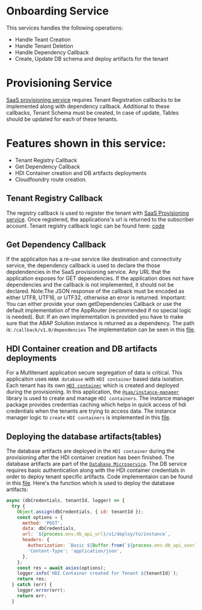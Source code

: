 # Onboarding Service
This services handles the following operations: 
- Handle Teant Creation
- Handle Tenant Deletion
- Handle Dependency Callback
- Create, Update DB schema and deploy artifacts for the tenant

# Provisioning Service
[SaaS provisioning service](https://help.sap.com/docs/BTP/65de2977205c403bbc107264b8eccf4b/8be9a3a51232402082480914e020b2d3.html) requires Tenant Registration callbacks to be implemented along with dependency callback.
Additional to these callbacks, Tenant Schema must be created, In case of update, Tables should be updated for each of these tenants.

# Features shown in this service: 
- Tenant Registry Callback 
- Get Dependency Callback 
- HDI Container creation and DB artifacts deployments
- Cloudfoundry route creation. 


## Tenant Registry Callback
The registry callback is used to register the tenant with [SaaS Provisioning service](https://help.sap.com/docs/BTP/65de2977205c403bbc107264b8eccf4b/8be9a3a51232402082480914e020b2d3.html). 
Once registered, the applications's url is returned to the subscriber account. 
Tenant registry callback logic can be found here: [code](./routes/saasRoute.js#L20-L105)

## Get Dependency Callback
If the applicaiton has a re-use service like destination and connectivity service, the dependency callback is used to declare the those depdendencies in the SaaS provisioning service.
Any URL that the application exposes for GET dependencies. If the application does not have dependencies and the callback is not implemented, it should not be declared. Note:The JSON response of the callback must be encoded as either UTF8, UTF16, or UTF32, otherwise an error is returned. Important: You can either provide your own getDependencies Callback or use the default implementation of the AppRouter (recommended if no special logic is needed). But: If an own implementation is provided you have to make sure that the ABAP Solution instance is returned as a dependency.
The path is: `/callback/v1.0/dependencies`
The implementation can be seen in this [file](./routes/dependencyRouter.js#L13-L31).

## HDI Container creation and DB artifacts deployments
For a Multitenant application secure segregation of data is critical. This applicaiton uses `HANA database` with `HDI container` based data isolation. 
Each tenant has its own [`HDI container`](https://help.sap.com/docs/SAP_HANA_PLATFORM/4505d0bdaf4948449b7f7379d24d0f0d/e28abca91a004683845805efc2bf967c.html?version=1.0.12&locale=en-us) which is created and deployed during the provisioning. In this application, the [`@sap/instance-manager`](https://www.npmjs.com/package/@sap/instance-manager) library is used to create and manage `HDI containers`. The instance manager package provides credentias caching which helps in quick access of hdi credentials when the tenants are trying to access data. 
The instance manager logic to `create` `HDI containers` is implemented in this [file](./utility/instanceManager.js#L18-L40).

## Deploying the database artifacts(tables)
The database artifacts are deployed in the `HDI container` during the provisioning after the HDI container creation has been finished. 
The database artifacts are part of the [`Database Microservice`](../db). The DB service requires basic authentication along with the HDI container credentials in order to deploy tenant specific artifacts. Code implementaion can be found in this [file](./utility/dbHandler.js). Here's the function which is used to deploy the database artifacts:
```javascript  
async (dbCredentials, tenantId, logger) => {
  try {
    Object.assign(dbCredentials, { id: tenantId });
    const options = {
      method: 'POST',
      data: dbCredentials,
      url: `${process.env.db_api_url}/v1/deploy/to/instance`,
      headers: {
        Authorization: `Basic ${Buffer.from(`${process.env.db_api_user}:${process.env.db_api_password}`).toString('base64')}`,
        'Content-Type': 'application/json',
      },
    };
    const res = await axios(options);
    logger.info(`HDI Container created for Tenant ${tenantId}`);
    return res;
  } catch (err) {
    logger.error(err);
    return err;
  }
```

